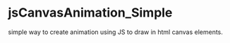 # jsCanvasAnimation_Simple

simple way to create animation using JS to draw in html canvas elements.
